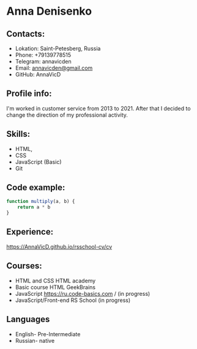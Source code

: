 # Anna Denisenko

## Contacts:
- Lokation: Saint-Petesberg, Russia
- Phone: +79139778515
- Telegram: annavicden
- Email: annavicden@gmail.com
- GitHub: AnnaVicD

## Profile info:
I'm worked in customer service from 2013 to 2021. After that I decided to change the direction of my professional activity. 

## Skills:
- HTML, 
- CSS
- JavaScript (Basic)
- Git

## Code example:
```js
function multiply(a, b) {
    return a * b
}
```
## Experience:
https://AnnaVicD.github.io/rsschool-cv/cv

## Courses:
- HTML and CSS HTML academy
- Basic course HTML GeekBrains
- JavaScript  https://ru.code-basics.com / (in progress) 
- JavaScript/Front-end RS School (in progress)

## Languages
- English- Pre-Intermediate
- Russian- native